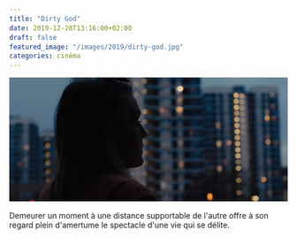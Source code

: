 ```yaml
---
title: "Dirty God"
date: 2019-12-28T13:16:00+02:00
draft: false
featured_image: "/images/2019/dirty-god.jpg"
categories: cinéma
---
```

![dirty god](/images/2019/dirty-god.jpg)

Demeurer un moment à une distance supportable de l'autre offre à son regard plein d'amertume le spectacle d'une vie qui se délite. 